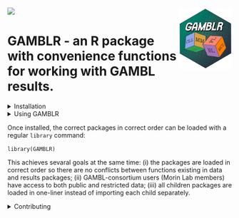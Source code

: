 # <img src="img/figures/logo.png" align="right" alt="" width="120" />

![](https://github.com/morinlab/GAMBLR/actions/workflows/build_check.yml/badge.svg)

# GAMBLR - an R package with convenience functions for working with GAMBL results.

<details>

<summary>Installation</summary>

GAMBLR is an open-source package. It can be easily installed directly from GitHub:

```
devtools::install_github("morinlab/GAMBLR", repos = BiocManager::repositories())
```

This will install the full set of GAMBLR-verse children packages ([GAMBLR.data](https://github.com/morinlab/GAMBLR.data), [GAMBLR.helpers](https://github.com/morinlab/GAMBLR.results), [GAMBLR.utils](https://github.com/morinlab/GAMBLR.utils), [GAMBLR.viz](https://github.com/morinlab/GAMBLR.viz), [GAMBLR.results](https://github.com/morinlab/GAMBLR.results)) with all necessary dependencies. The latter child package ([GAMBLR.results](https://github.com/morinlab/GAMBLR.results)) requires access to the GSC resources and is not intended to be used outside of GSC. If you are interested in standalone functionality, please refer to the documentation of the [GAMBLR.data](https://github.com/morinlab/GAMBLR.data) package or any other individual child package.
</details>


<details>
<summary>Using GAMBLR<summary>

Once installed, the correct packages in correct order can be loaded with a regular `library` command:
```
library(GAMBLR)
```
This achieves sevaral goals at the same time: (i) the packages are loaded in correct order so there are no conflicts between functions existing in data and results packages; (ii) GAMBL-consortium users (Morin Lab members) have access to both public and restricted data; (iii) all children packages are loaded in one-liner instead of importing each child separately.
</details>


<details>

<summary>Contributing</summary>

If you have access to gphost, the easiest way to obtain and contribute to GAMBLR is to do this via cloning the repository

```
cd
git clone git@github.com:morinlab/GAMBLR.git
```

In your R editor of choice, set your working directory to the place you just cloned the repo.

```
setwd("~/GAMBLR")
```

Install the package in R by running the following command (requires the devtools package)

```
devtools::install()
```

As GAMBL users (GAMBLRs, so to speak) rely on the functionality of this package, the Master branch is protected. All commits must be submitted via pull request on a branch. Please refer to the [GAMBL](https://github.com/morinlab/gambl#contribution-guidelines) documentation for details on how to do this.

### New Functions

Please always ensure that the new function goes into the corresponding child package according to it's intended use. If you are not sure to which package the new function belongs to, please ask through opening new issue on this repository or starting new thread on Slack if you are the member of the Morin lab.

When designing new functions, please refer to guide-lines and best practices detailed [here](https://r-pkgs.org/). Ensure to always provide the required documentation for any new functions. See [this](https://r-pkgs.org/man.html#title-description-details) section for more details on best practices for documenting R functions. Unsure what information goes where in a function documentation? Here is a brief outline for what the different sections should include and as an example, [here](https://github.com/morinlab/GAMBLR/blob/master/R/viz.R#L2423) is an adequately documented GAMBLR function. For more information, see [this](https://r-pkgs.org/man.html#title).

#### Title

The title is taken from the first sentence. It should be written in sentence case, not end in a full stop, and be followed by a blank line. The title is shown in various function indexes (e.g. help(package = "some_package")) and is what the user will usually see when browsing multiple functions.

#### Description

The description is taken from the next paragraph. It’s shown at the top of documentation and should briefly describe the most important features of the function.

#### Details

Additional details are anything after the description. Details are optional, but can be any length so are useful if you want to dig deep into some important aspect of the function. Note that, even though the details come right after the description in the introduction, they appear much later in rendered documentation. If you want to add code in any other language other than R, this is also the sections to do so. For example, the new function relies on some bash code in order to utilize the GAMBLR code. You can detail such code here by simply adding a code block as you would in a regular markdown file.

#### Parameters

Detailed parameter descriptions should be included for all functions. Remember to state the required data types, default values, if the parameter is required or optional, etc.

#### Return

Specify the returned object, is it a data frame, a list, a vector or characters, etc.

#### Import

Always import all the packages from which you are calling any functions outside of base R and R [packages](https://cran.r-project.org/doc/FAQ/R-FAQ.html#R-Add_002dOn-Packages) that gets loaded per default. Remember to not import `tidyverse`, rather, import the individual packages from `tidyverse` that the function is depending on. If any packages that are not yet a part of the GAMBLR dependencies are needed for the function, the user needs to run `usethis::use_package("package_name")` in order to add any such new dependencies to DESCRIPTION. Warning, do not edit DESCRIPTION by hand, instead use the approach detailed here.

#### Export

Should this function be exported to NAMESPACE (i.e make it directly accessible for anyone who loads GAMBLR), or is the function considered to be an internal/helper function? In order to have the function populate NAMESPACE, the developer has to run `devtools::document()`. All functions that have the `@export` line in its documentation will be added to NAMESPACE. Helper functions should not include this in the function documentation. Note that such functions are still accessible with `GAMBLR:::helper_function_name`. If The new function is indeed a helper/internal function, ensure that this is made clear from both the function description and details (see [this](https://github.com/morinlab/GAMBLR/blob/master/R/utilities.R#L785) example). In addition, it should also be clear what purpose the helper function is serving (i.e what other GAMBLR functions are calling the helper function).

#### Examples

Please provide fully reproducible examples for the function. Ideally, the example should demonstrate basic usage, as well as more advanced usage with different parameter combinations. Note that examples can not extend over 100 characters per line, since this will cause the lines to  be truncated in the rendered PDF manual. In addition, the developer needs to load any packages (besides **GAMBLR**) that are needed to run the examples. For instance, if the example code calls `%>%`, `dplyr` or `magrittr` to make the pipe available for the example. It is advised to write your example in such a way that loading external packages are avoided as much as possible. Instead, prioritize base R as much as possible. In some cases, it is undesirable to have a function run its examples. This applies to functions that are writing files and helper functions. To avoid any such examples to run, simply wrap the example in:

```
\dontrun{
do_not_run = some_function()
}
```

#### Helper Function Specific Instructions

If the newly added function is a utilized by GAMBLR as an internal or helper function, you should also add the `@noRd` field to the function documentation. This prevents the function to have an `.Rd` file created and populated in the `man/` folder. This is important, since such functions should not be represented on the website that is being built from the source code. In addition, make sure that you also followed the helper function specific instructions under **Examples** and **Export**.

### Testing New Functions

So you have added a new function (carefully following the steps in the previous section!) and you are obviously extremely proud and eager to test it out (and let others test it). There are basically two different approaches to do so.

#### Option 1

Your first option, and likely the preferred route to take, is to make sure that the working directory in R studio is set to the GAMBLR folder with your updated code and then run `devtools::load_all()` to load all the functions available in the `R/` folder of thee same repo. This should make all such functions available to call.

#### Option 2

As an alternative, you can also run `devtools::install()` from the updated GAMBLR directory. As the name implies, this will install the complete package complete with dependencies, remotes, etc. **Note**, if you run with the second option, make sure to restart your R session with `.rs.restartR()` after installing the package and then load GAMBLR with `library(GAMBLR)`. Now you have installed the updated branch of GAMBLR and are free to call any functions available in the `R/`

### Function Documentation Template

For your convenience, here is a documentation template for GAMBLR functions.

```
#' @title
#'
#' @description
#'
#' @details
#'
#' @param a_parameter
#' @param another_parameter
#'
#' @return
#'
#' @import
#' @export
#'
#' @examples
#' #this is an example
#' ###For your reference, this line is exactly 100 characters. Do not exceed 100 characters per line
#'
function_name = function(a_parameter,
                         another_parameter){
                         }
```

</details>
